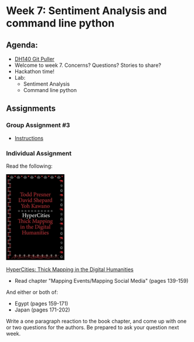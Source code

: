 # Week 7: Sentiment Analysis and command line python

## Agenda:

- [DH140 Git Puller](https://jupyter.idre.ucla.edu/hub/user-redirect/git-pull?repo=https%3A%2F%2Fgithub.com%2Fyohman%2F21W-DH140&urlpath=tree%2F21W-DH140%2F&branch=master)
- Welcome to week 7. Concerns? Questions? Stories to share?
- Hackathon time!
- Lab:
  - Sentiment Analysis
  - Command line python

## Assignments

### Group Assignment #3

- [Instructions](../../Group%20Assignments/GroupAssignment3.md)

### Individual Assignment

Read the following:

![HyperCities](images/hypercities.jpg)

[HyperCities: Thick Mapping in the Digital Humanities](../../readings/HyperCities_2014_FINAL.pdf)

- Read chapter "Mapping Events/Mapping Social Media" (pages 139-159)

And either or both of:

- Egypt (pages 159-171)
- Japan (pages 171-202)

Write a one paragraph reaction to the book chapter, and come up with one or two questions for the authors. Be prepared to ask your question next week.
